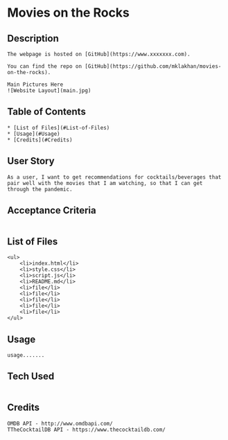 # Movies on the Rocks

## Description 
```
The webpage is hosted on [GitHub](https://www.xxxxxxx.com).

You can find the repo on [GitHub](https://github.com/mklakhan/movies-on-the-rocks).

Main Pictures Here
![Website Layout](main.jpg)
```

## Table of Contents
```
* [List of Files](#List-of-Files)
* [Usage](#Usage)
* [Credits](#Credits)
```

## User Story

```
As a user, I want to get recommendations for cocktails/beverages that pair well with the movies that I am watching, so that I can get through the pandemic. 
```

## Acceptance Criteria

```

```

## List of Files
```
<ul>
    <li>index.html</li>
    <li>style.css</li>
    <li>script.js</li>
    <li>README.md</li>
    <li>file</li>
    <li>file</li>
    <li>file</li>
    <li>file</li>
    <li>file</li>
</ul>
```

## Usage 
```
usage.......
```

## Tech Used

```

```

## Credits

```
OMDB API - http://www.omdbapi.com/
TTheCocktailDB API - https://www.thecocktaildb.com/

```
